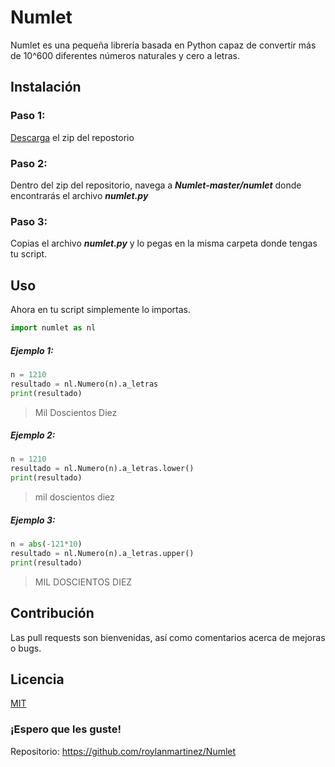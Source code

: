# Numlet

Numlet es una pequeña librería basada en Python capaz de convertir más de 10^600 diferentes números naturales y cero a letras.

## Instalación
### Paso 1:
[Descarga](https://github.com/roylanmartinez/Numlet/archive/master.zip) el zip del repostorio
### Paso 2:
Dentro del zip del repositorio, navega a ***Numlet-master/numlet*** donde encontrarás el archivo ***numlet.py***
### Paso 3:
Copias el archivo ***numlet.py*** y lo pegas en la misma carpeta donde tengas tu script.
## Uso
Ahora en tu script simplemente lo importas.
```python
import numlet as nl
```
##### Ejemplo 1:
```python
n = 1210
resultado = nl.Numero(n).a_letras
print(resultado)
```
> Mil Doscientos Diez
##### Ejemplo 2:
```python
n = 1210
resultado = nl.Numero(n).a_letras.lower()
print(resultado)
```
> mil doscientos diez
##### Ejemplo 3:
```python
n = abs(-121*10)
resultado = nl.Numero(n).a_letras.upper()
print(resultado)
```
> MIL DOSCIENTOS DIEZ
## Contribución
Las pull requests son bienvenidas, así como comentarios acerca de mejoras o bugs. 

## Licencia
[MIT](LICENSE)

   ### ¡Espero que les guste! 
   Repositorio: https://github.com/roylanmartinez/Numlet

